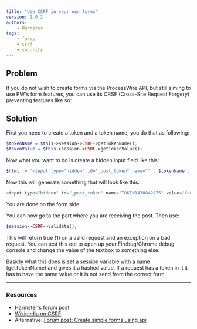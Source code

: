 ```yaml
---
title: "Use CSRF in your own forms"
version: 1.0.2
authors:
    - Harmster
tags:
    - forms
    - csrf
    - security
---
```


## Problem

If you do not wish to create forms via the ProcessWire API, but still aiming to use PW's form features, you can use its CRSF (Cross-Site Request Forgery) preventing features like so:

## Solution

First you need to create a token and a token name, you do that as following:

```php
$tokenName = $this->session->CSRF->getTokenName();
$tokenValue = $this->session->CSRF->getTokenValue();
```

Now what you want to do is create a hidden input field like this:

```php
$html .= '<input type="hidden" id="_post_token" name="' . $tokenName . '" value="' . $tokenValue . '"/>';
```

Now this will generate something that will look like this:

```php
<input type="hidden" id="_post_token" name="TOKEN1470842875" value="fe8ce9c1b9e6b9e361830df3525c49317a35332fbf626aa8793777a3b705824a">
```

You are done on the form side.

You can now go to the part where you are receiving the post. Then use:

```php
$session->CSRF->validate();
```

This will return true (1) on a valid request and an exception on a bad request. You can test this out to open up your Firebug/Chrome debug console and change the value of the textbox to something else.

Basicly what this does is set a session variable with a name (getTokenName) and gives it a hashed value. If a request has a token in it it has to have the same value or it is not send from the correct form.

---

### Resources

-   [Harmster's forum post](https://processwire.com/talk/topic/3779-use-csrf-in-your-own-forms/)
-   [Wikipedia on CSRF](https://en.wikipedia.org/wiki/Cross-site_request_forgery)
-   Alternative: [Forum post: Create simple forms using api](https://processwire.com/talk/topic/2089-create-simple-forms-using-api/)

